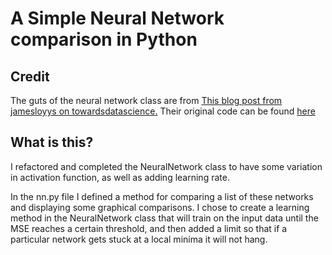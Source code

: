 # A Simple Neural Network comparison in Python

## Credit
The guts of the neural network class are from [This blog post from jamesloyys on towardsdatascience.](https://towardsdatascience.com/how-to-build-your-own-neural-network-from-scratch-in-python-68998a08e4f6)
Their original code can be found [here](https://gist.github.com/jamesloyys/ff7a7bb1540384f709856f9cdcdee70d#file-neural_network_backprop-py)

## What is this?
I refactored and completed the NeuralNetwork class to have some variation in activation function, as well as adding learning rate.


In the nn.py file I defined a method for comparing a list of these networks and displaying some graphical comparisons. I chose to create a learning method in the NeuralNetwork class that will train on the input data until the MSE reaches a certain threshold, and then added a limit so that if a particular network gets stuck at a local minima it will not hang.
